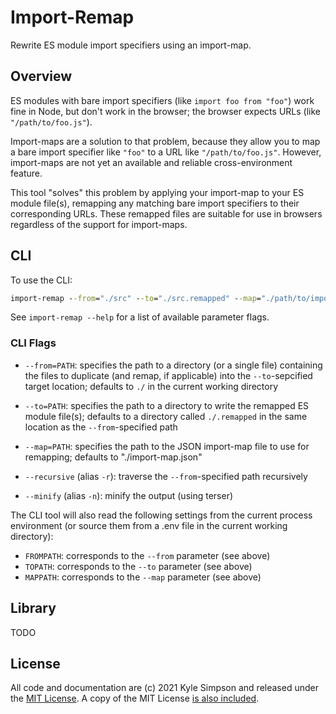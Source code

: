 # Import-Remap

Rewrite ES module import specifiers using an import-map.

## Overview

ES modules with bare import specifiers (like `import foo from "foo"`) work fine in Node, but don't work in the browser; the browser expects URLs (like `"/path/to/foo.js"`).

Import-maps are a solution to that problem, because they allow you to map a bare import specifier like `"foo"` to a URL like `"/path/to/foo.js"`. However, import-maps are not yet an available and reliable cross-environment feature.

This tool "solves" this problem by applying your import-map to your ES module file(s), remapping any matching bare import specifiers to their corresponding URLs. These remapped files are suitable for use in browsers regardless of the support for import-maps.

## CLI

To use the CLI:

```cmd
import-remap --from="./src" --to="./src.remapped" --map="./path/to/import-map.json" [--recursive]
```

See `import-remap --help` for a list of available parameter flags.

### CLI Flags

* `--from=PATH`: specifies the path to a directory (or a single file) containing the files to duplicate (and remap, if applicable) into the `--to`-sepcified target location; defaults to `./` in the current working directory

* `--to=PATH`: specifies the path to a directory to write the remapped ES module file(s); defaults to a directory called `./.remapped` in the same location as the `--from`-specified path

* `--map=PATH`: specifies the path to the JSON import-map file to use for remapping; defaults to "./import-map.json"

* `--recursive` (alias `-r`): traverse the `--from`-specified path recursively

* `--minify` (alias `-n`): minify the output (using terser)

The CLI tool will also read the following settings from the current process environment (or source them from a .env file in the current working directory):

* `FROMPATH`: corresponds to the `--from` parameter (see above)
* `TOPATH`: corresponds to the `--to` parameter (see above)
* `MAPPATH`: corresponds to the `--map` parameter (see above)

## Library

TODO

## License

All code and documentation are (c) 2021 Kyle Simpson and released under the [MIT License](http://getify.mit-license.org/). A copy of the MIT License [is also included](LICENSE.txt).

